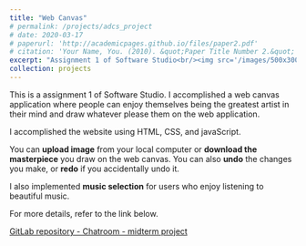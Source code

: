 ```yaml
---
title: "Web Canvas"
# permalink: /projects/adcs_project
# date: 2020-03-17
# paperurl: 'http://academicpages.github.io/files/paper2.pdf'
# citation: 'Your Name, You. (2010). &quot;Paper Title Number 2.&quot; <i>Journal 1</i>. 1(2).'
excerpt: "Assignment 1 of Software Studio<br/><img src='/images/500x300.png'>"
collection: projects
---
```

<!-- Todo: revise the image. -->

<!-- # paperurl: 'http://academicpages.github.io/files/paper2.pdf' -->
This is a assignment 1 of Software Studio.
I accomplished a web canvas application where people can
enjoy themselves being the greatest artist in their mind
and draw whatever please them on the web application.

I accomplished the website using HTML, CSS, and javaScript.

You can **upload image** from your local computer or **download the masterpiece**
you draw on the web canvas.
You can also **undo** the changes you make, or **redo** if you accidentally undo it.

I also implemented **music selection** for users who enjoy listening to beautiful music.

For more details, refer to the link below.

<!-- Demo Video -->

[GitLab repository - Chatroom - midterm project](https://,,,)

<!-- Recommended citation: Your Name, You. (2010). "Paper Title Number 2." <i>Journal 1</i>. 1(2). -->